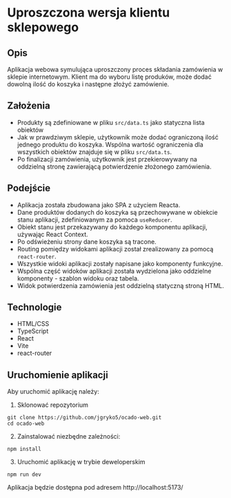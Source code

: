 # Uproszczona wersja klientu sklepowego

## Opis

Aplikacja webowa symulująca uproszczony proces składania zamówienia w sklepie internetowym. Klient ma do wyboru listę produków, może dodać dowolną ilość do koszyka i następne złożyć zamówienie.

## Założenia

- Produkty są zdefiniowane w pliku `src/data.ts` jako statyczna lista obiektów
- Jak w prawdziwym sklepie, użytkownik może dodać ograniczoną ilość jednego produktu do koszyka. Wspólna wartość ograniczenia dla wszystkich obiektów znajduje się w pliku `src/data.ts`.
- Po finalizacji zamówienia, użytkownik jest przekierowywany na oddzielną stronę zawierającą potwierdzenie złożonego zamówienia.

## Podejście

- Aplikacja została zbudowana jako SPA z użyciem Reacta.
- Dane produktów dodanych do koszyka są przechowywane w obiekcie stanu aplikacji, zdefiniowanym za pomoca `useReducer`.
- Obiekt stanu jest przekazywany do każdego komponentu aplikacji, używając React Context.
- Po odświeżeniu strony dane koszyka są tracone.
- Routing pomiędzy widokami aplikacji został zrealizowany za pomocą `react-router`.
- Wszystkie widoki aplikacji zostały napisane jako komponenty funkcyjne.
- Wspólna część widoków aplikacji została wydzielona jako oddzielne komponenty - szablon widoku oraz tabela.
- Widok potwierdzenia zamówienia jest oddzielną statyczną stroną HTML.

## Technologie

- HTML/CSS
- TypeScript
- React
- Vite
- react-router

## Uruchomienie aplikacji

Aby uruchomić aplikację należy:

1. Sklonować repozytorium

```
git clone https://github.com/jgryko5/ocado-web.git
cd ocado-web
```

2. Zainstalować niezbędne zależności:

```
npm install
```

3. Uruchomić aplikację w trybie deweloperskim

```
npm run dev
```

Aplikacja będzie dostępna pod adresem http://localhost:5173/
